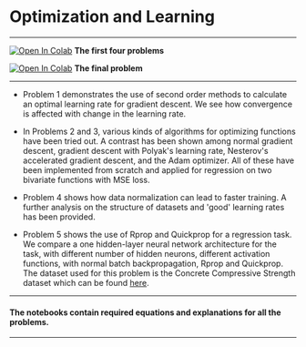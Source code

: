 # Optimization and Learning

---

[![Open In Colab](https://colab.research.google.com/assets/colab-badge.svg)](https://colab.research.google.com/github/sayarghoshroy/Optimization_and_Learning/blob/master/Optimization_Learning.ipynb) **The first four problems**

[![Open In Colab](https://colab.research.google.com/assets/colab-badge.svg)](https://colab.research.google.com/github/sayarghoshroy/Optimization_and_Learning/blob/master/Concrete_Compressive_Strength_Regression.ipynb) **The final problem**

---

- Problem 1 demonstrates the use of second order methods to calculate an optimal learning rate for gradient descent. We see how convergence is affected with change in the learning rate.

- In Problems 2 and 3, various kinds of algorithms for optimizing functions have been tried out. A contrast has been shown among normal gradient descent, gradient descent with Polyak's learning rate, Nesterov's accelerated gradient descent, and the Adam optimizer. All of these have been implemented from scratch and applied for regression on two bivariate functions with MSE loss.

- Problem 4 shows how data normalization can lead to faster training. A further analysis on the structure of datasets and 'good' learning rates has been provided.

- Problem 5 shows the use of Rprop and Quickprop for a regression task. We compare a one hidden-layer neural network architecture for the task, with different number of hidden neurons, different activation functions, with normal batch backpropagation, Rprop and Quickprop. The dataset used for this problem is the Concrete Compressive Strength dataset which can be found [here](https://archive.ics.uci.edu/ml/datasets/Concrete+Compressive+Strength).

---

#### The notebooks contain required equations and explanations for all the problems.

---
